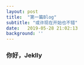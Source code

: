 ```yaml
---
layout: post
title:  "第一篇Blog"
subtitle: "或许现在开始也不错"
date:   2019-05-28 21:02:13 
background: ''
---
```


### 你好，Jeklly